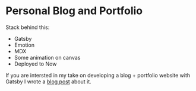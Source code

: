 # Personal Blog and Portfolio

Stack behind this:

- Gatsby
- Emotion
- MDX
- Some animation on canvas
- Deployed to Now

If you are intersted in my take on developing a blog + portfolio website with Gatsby I wrote a [blog post](https://mm263.space/gatsby-blog-dev-experience) about it.
